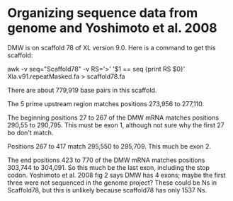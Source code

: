 # Organizing sequence data from genome and Yoshimoto et al. 2008

DMW is on scaffold 78 of XL version 9.0.  Here is a command to get this scaffold:

awk -v seq="Scaffold78" -v RS='>' '$1 == seq {print RS $0}' Xla.v91.repeatMasked.fa > scaffold78.fa

There are about 779,919 base pairs in this scaffold.

The 5 prime upstream region matches positions 273,956 to 277,110.

The beginning positions 27 to 267 of the DMW mRNA matches positions 290,55 to 290,795. This must be exon 1, although not sure why the first 27 bo don't match.

Positions 267 to 417 match 295,550 to 295,709.  This much be exon 2.

The end positions 423 to 770 of the DMW mRNA matches positions 303,744 to 304,091.  So this much be the last exon, including the stop codon.  Yoshimoto et al. 2008 fig 2 says DMW has 4 exons; maybe the first three were not sequenced in the genome project? These could be Ns in Scaffold78, but this is unlikely because scaffold78 has only 1537 Ns.
